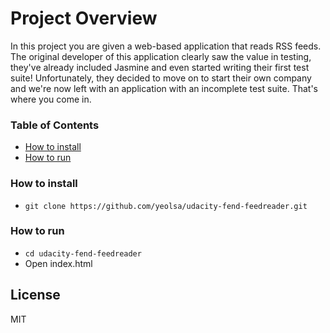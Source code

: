 # Project Overview

In this project you are given a web-based application that reads RSS feeds. The original developer of this application clearly saw the value in testing, they've already included Jasmine and even started writing their first test suite! Unfortunately, they decided to move on to start their own company and we're now left with an application with an incomplete test suite. That's where you come in.

### Table of Contents

* [How to install](#how-to-install)
* [How to run](#How-to-run)

### How to install

* `git clone https://github.com/yeolsa/udacity-fend-feedreader.git`

### How to run

* `cd udacity-fend-feedreader`
* Open index.html

License
----

MIT
